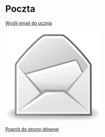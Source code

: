 <!DOCTYPE html>
<html lang="pl">
<head>
    <meta charset="UTF-8">
    <meta name="viewport" content="width=device-width, initial-scale=1.0">
    <title>Poczta</title>
</head>
<body>
    <h1>Poczta</h1>
    <p><a href="mailto:kacper.wp1@wp.pl">Wyślij email do ucznia</a></p>
    <img src="poczta.jpg" alt="Grafika związana z pocztą" width="300">
    <p><a href="https://kejpy.github.io/index.html/">Powrót do strony głównej</a></p>
</body>
</html>
